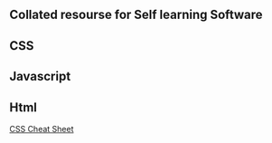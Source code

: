 ## Collated resourse for Self learning Software

## CSS 
## Javascript
## Html


[CSS Cheat Sheet](CSS_cheat_sheet)